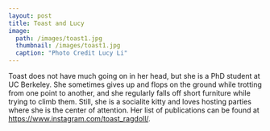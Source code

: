 ```yaml
---
layout: post
title: Toast and Lucy
image:
  path: /images/toast1.jpg
  thumbnail: /images/toast1.jpg
  caption: "Photo Credit Lucy Li"
---
```


Toast does not have much going on in her head, but she is a PhD student at UC Berkeley.
She sometimes gives up and flops on the ground while trotting from one point to another, and she regularly falls off short furniture while trying to climb them.
Still, she is a socialite kitty and loves hosting parties where she is the center of attention.
Her list of publications can be found at <https://www.instagram.com/toast_ragdoll/>.
